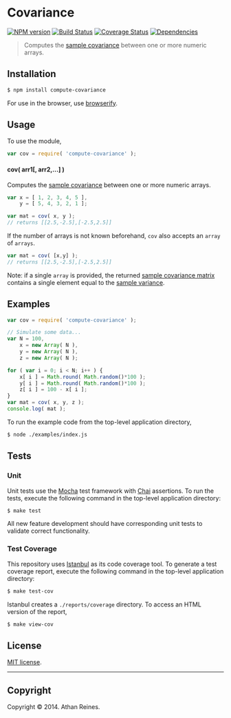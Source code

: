 Covariance
===
[![NPM version][npm-image]][npm-url] [![Build Status][travis-image]][travis-url] [![Coverage Status][coveralls-image]][coveralls-url] [![Dependencies][dependencies-image]][dependencies-url]

> Computes the [sample covariance](http://en.wikipedia.org/wiki/Covariance) between one or more numeric arrays.


## Installation

``` bash
$ npm install compute-covariance
```

For use in the browser, use [browserify](https://github.com/substack/node-browserify).


## Usage

To use the module,

``` javascript
var cov = require( 'compute-covariance' );
```

#### cov( arr1[, arr2,...] )

Computes the [sample covariance](http://en.wikipedia.org/wiki/Covariance) between one or more numeric arrays.

``` javascript
var x = [ 1, 2, 3, 4, 5 ],
	y = [ 5, 4, 3, 2, 1 ];

var mat = cov( x, y );
// returns [[2.5,-2.5],[-2.5,2.5]]
```

If the number of arrays is not known beforehand, `cov` also accepts an `array` of `arrays`.

``` javascript
var mat = cov( [x,y] );
// returns [[2.5,-2.5],[-2.5,2.5]]
```

Note: if a single `array` is provided, the returned [sample covariance matrix](http://en.wikipedia.org/wiki/Covariance_matrix) contains a single element equal to the [sample variance](https://github.com/compute-io/variance).


## Examples

``` javascript
var cov = require( 'compute-covariance' );

// Simulate some data...
var N = 100,
	x = new Array( N ),
	y = new Array( N ),
	z = new Array( N );

for ( var i = 0; i < N; i++ ) {
	x[ i ] = Math.round( Math.random()*100 );
	y[ i ] = Math.round( Math.random()*100 );
	z[ i ] = 100 - x[ i ];
}
var mat = cov( x, y, z );
console.log( mat );
```

To run the example code from the top-level application directory,

``` bash
$ node ./examples/index.js
```


## Tests

### Unit

Unit tests use the [Mocha](http://visionmedia.github.io/mocha) test framework with [Chai](http://chaijs.com) assertions. To run the tests, execute the following command in the top-level application directory:

``` bash
$ make test
```

All new feature development should have corresponding unit tests to validate correct functionality.


### Test Coverage

This repository uses [Istanbul](https://github.com/gotwarlost/istanbul) as its code coverage tool. To generate a test coverage report, execute the following command in the top-level application directory:

``` bash
$ make test-cov
```

Istanbul creates a `./reports/coverage` directory. To access an HTML version of the report,

``` bash
$ make view-cov
```


## License

[MIT license](http://opensource.org/licenses/MIT). 


---
## Copyright

Copyright &copy; 2014. Athan Reines.


[npm-image]: http://img.shields.io/npm/v/compute-covariance.svg
[npm-url]: https://npmjs.org/package/compute-covariance

[travis-image]: http://img.shields.io/travis/compute-io/covariance/master.svg
[travis-url]: https://travis-ci.org/compute-io/covariance

[coveralls-image]: https://img.shields.io/coveralls/compute-io/covariance/master.svg
[coveralls-url]: https://coveralls.io/r/compute-io/covariance?branch=master

[dependencies-image]: http://img.shields.io/david/compute-io/covariance.svg
[dependencies-url]: https://david-dm.org/compute-io/covariance

[dev-dependencies-image]: http://img.shields.io/david/dev/compute-io/covariance.svg
[dev-dependencies-url]: https://david-dm.org/dev/compute-io/covariance

[github-issues-image]: http://img.shields.io/github/issues/compute-io/covariance.svg
[github-issues-url]: https://github.com/compute-io/covariance/issues
